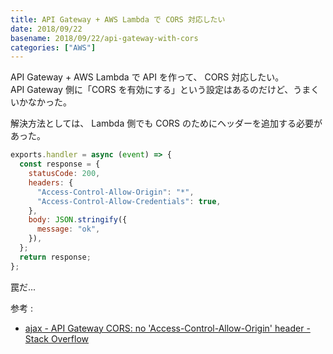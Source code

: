 ```yaml
---
title: API Gateway + AWS Lambda で CORS 対応したい
date: 2018/09/22
basename: 2018/09/22/api-gateway-with-cors
categories: ["AWS"]
---
```


API Gateway + AWS Lambda で API を作って、 CORS 対応したい。  
API Gateway 側に「CORS を有効にする」という設定はあるのだけど、うまくいかなかった。

解決方法としては、 Lambda 側でも CORS のためにヘッダーを追加する必要があった。

```javascript
exports.handler = async (event) => {
  const response = {
    statusCode: 200,
    headers: {
      "Access-Control-Allow-Origin": "*",
      "Access-Control-Allow-Credentials": true,
    },
    body: JSON.stringify({
      message: "ok",
    }),
  };
  return response;
};
```

罠だ...

参考 :

- [ajax - API Gateway CORS: no 'Access-Control-Allow-Origin' header - Stack Overflow](https://stackoverflow.com/questions/35190615/api-gateway-cors-no-access-control-allow-origin-header:site)
